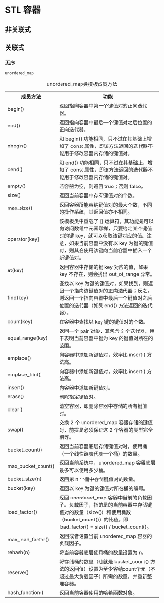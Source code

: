 # STL 容器

## 非关联式



## 关联式

### 无序

`unordered_map`

<table>
<caption>
unordered_map类模板成员方法</caption>
<tbody>
<tr>
<th>
成员方法</th>
<th>
功能</th>
</tr>
<tr>
<td>
begin()</td>
<td>
返回指向容器中第一个键值对的正向迭代器。</td>
</tr>
<tr>
<td>
end()&nbsp;</td>
<td>
返回指向容器中最后一个键值对之后位置的正向迭代器。</td>
</tr>
<tr>
<td>
cbegin()</td>
<td>
和 begin() 功能相同，只不过在其基础上增加了 const 属性，即该方法返回的迭代器不能用于修改容器内存储的键值对。</td>
</tr>
<tr>
<td>
cend()</td>
<td>
和 end() 功能相同，只不过在其基础上，增加了 const 属性，即该方法返回的迭代器不能用于修改容器内存储的键值对。</td>
</tr>
<tr>
<td>
empty()</td>
<td>
若容器为空，则返回 true；否则 false。</td>
</tr>
<tr>
<td>
size()</td>
<td>
返回当前容器中存有键值对的个数。</td>
</tr>
<tr>
<td>
max_size()</td>
<td>
返回容器所能容纳键值对的最大个数，不同的操作系统，其返回值亦不相同。</td>
</tr>
<tr>
<td>
operator[key]</td>
<td>
该模板类中重载了 [] 运算符，其功能是可以向访问数组中元素那样，只要给定某个键值对的键 key，就可以获取该键对应的值。注意，如果当前容器中没有以 key 为键的键值对，则其会使用该键向当前容器中插入一个新键值对。</td>
</tr>
<tr>
<td>
at(key)</td>
<td>
返回容器中存储的键 key 对应的值，如果 key 不存在，则会抛出 out_of_range 异常。&nbsp;</td>
</tr>
<tr>
<td>
find(key)</td>
<td>
查找以 key 为键的键值对，如果找到，则返回一个指向该键值对的正向迭代器；反之，则返回一个指向容器中最后一个键值对之后位置的迭代器（如果 end() 方法返回的迭代器）。</td>
</tr>
<tr>
<td>
count(key)</td>
<td>
在容器中查找以 key 键的键值对的个数。</td>
</tr>
<tr>
<td>
equal_range(key)</td>
<td>
返回一个 pair 对象，其包含 2 个迭代器，用于表明当前容器中键为 key 的键值对所在的范围。</td>
</tr>
<tr>
<td>
emplace()</td>
<td>
向容器中添加新键值对，效率比 insert() 方法高。</td>
</tr>
<tr>
<td>
emplace_hint()</td>
<td>
向容器中添加新键值对，效率比 insert() 方法高。</td>
</tr>
<tr>
<td>
insert()&nbsp;</td>
<td>
向容器中添加新键值对。</td>
</tr>
<tr>
<td>
erase()</td>
<td>
删除指定键值对。</td>
</tr>
<tr>
<td>
clear()&nbsp;</td>
<td>
清空容器，即删除容器中存储的所有键值对。</td>
</tr>
<tr>
<td>
swap()</td>
<td>
交换 2 个 unordered_map 容器存储的键值对，前提是必须保证这 2 个容器的类型完全相等。</td>
</tr>
<tr>
<td>
bucket_count()</td>
<td>
返回当前容器底层存储键值对时，使用桶（一个线性链表代表一个桶）的数量。</td>
</tr>
<tr>
<td>
max_bucket_count()</td>
<td>
返回当前系统中，unordered_map 容器底层最多可以使用多少桶。</td>
</tr>
<tr>
<td>
bucket_size(n)</td>
<td>
返回第 n 个桶中存储键值对的数量。</td>
</tr>
<tr>
<td>
bucket(key)</td>
<td>
返回以 key 为键的键值对所在桶的编号。</td>
</tr>
<tr>
<td>
load_factor()</td>
<td>
返回 unordered_map 容器中当前的负载因子。负载因子，指的是的当前容器中存储键值对的数量（size()）和使用桶数（bucket_count()）的比值，即 load_factor() = size() / bucket_count()。</td>
</tr>
<tr>
<td>
max_load_factor()</td>
<td>
返回或者设置当前 unordered_map 容器的负载因子。</td>
</tr>
<tr>
<td>
rehash(n)</td>
<td>
将当前容器底层使用桶的数量设置为 n。</td>
</tr>
<tr>
<td>
reserve()</td>
<td>
将存储桶的数量（也就是 bucket_count() 方法的返回值）设置为至少容纳count个元（不超过最大负载因子）所需的数量，并重新整理容器。</td>
</tr>
<tr>
<td>
hash_function()</td>
<td>
返回当前容器使用的哈希函数对象。</td>
</tr>
</tbody>
</table>

